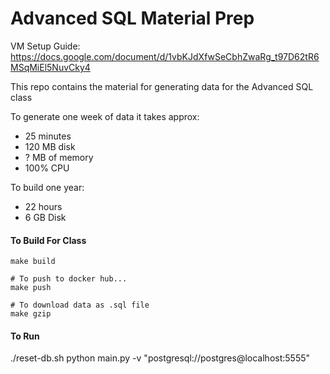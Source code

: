 # Advanced SQL Material Prep

VM Setup Guide: https://docs.google.com/document/d/1vbKJdXfwSeCbhZwaRg_t97D62tR6MSqMiEl5NuvCky4

This repo contains the material for generating
data for the Advanced SQL class

To generate one week of data it takes approx:
 - 25 minutes
 - 120 MB disk
 - ? MB of memory
 - 100% CPU


To build one year:

- 22 hours
- 6 GB Disk

#### To Build For Class

```
make build

# To push to docker hub...
make push

# To download data as .sql file
make gzip
```

#### To Run

./reset-db.sh
python main.py -v "postgresql://postgres@localhost:5555"


